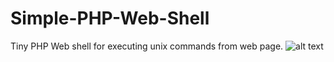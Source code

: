 # Simple-PHP-Web-Shell
Tiny PHP Web shell for executing unix commands from web page.
![alt text](https://raw.githubusercontent.com/ArtyumX/Simple-PHP-Web-Shell/master/screenshot.PNG "Screenshot")
